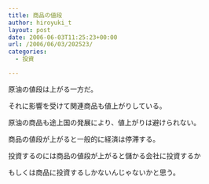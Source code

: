 ```yaml
---
title: 商品の値段
author: hiroyuki_t
layout: post
date: 2006-06-03T11:25:23+00:00
url: /2006/06/03/202523/
categories:
  - 投資

---
```

<div class="section">
  <p>
    原油の値段は上がる一方だ。
  </p>
  
  <p>
    それに影響を受けて関連商品も値上がりしている。
  </p>
  
  <p>
    原油の商品も途上国の発展により、値上がりは避けられない。
  </p>
  
  <p>
    商品の値段が上がると一般的に経済は停滞する。
  </p>
  
  <p>
  </p>
  
  <p>
    投資するのには商品の値段が上がると儲かる会社に投資するか
  </p>
  
  <p>
    もしくは商品に投資するしかないんじゃないかと思う。
  </p>
</div>